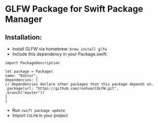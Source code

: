 # GLFW Package for Swift Package Manager
## Installation:
- Install GLFW via homebrew: `brew install glfw`
- Include this dependency in your Package.swift:

```
import PackageDescription

let package = Package(
name: "Editor",
dependencies: [
// Dependencies declare other packages that this package depends on.
.package(url: "https://github.com/runhum/CGLFW.git", .branch("master"))
]
)
```
- Run `swift package update`
- Import `CGLFW` in your project

